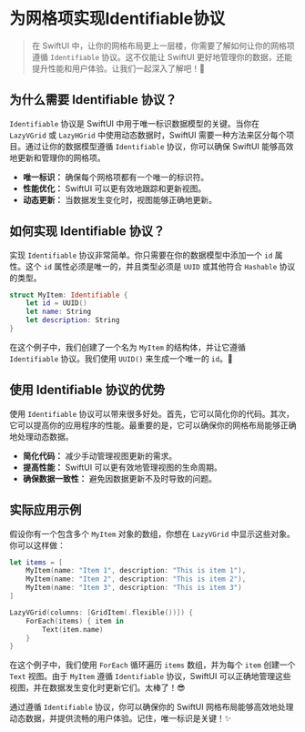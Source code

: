 ﻿# 为网格项实现Identifiable协议

> 在 SwiftUI 中，让你的网格布局更上一层楼，你需要了解如何让你的网格项遵循 `Identifiable` 协议。这不仅能让 SwiftUI 更好地管理你的数据，还能提升性能和用户体验。让我们一起深入了解吧！🚀

## 为什么需要 Identifiable 协议？

`Identifiable` 协议是 SwiftUI 中用于唯一标识数据模型的关键。当你在 `LazyVGrid` 或 `LazyHGrid` 中使用动态数据时，SwiftUI 需要一种方法来区分每个项目。通过让你的数据模型遵循 `Identifiable` 协议，你可以确保 SwiftUI 能够高效地更新和管理你的网格项。

*   **唯一标识：** 确保每个网格项都有一个唯一的标识符。
*   **性能优化：** SwiftUI 可以更有效地跟踪和更新视图。
*   **动态更新：** 当数据发生变化时，视图能够正确地更新。

## 如何实现 Identifiable 协议？

实现 `Identifiable` 协议非常简单。你只需要在你的数据模型中添加一个 `id` 属性。这个 `id` 属性必须是唯一的，并且类型必须是 `UUID` 或其他符合 `Hashable` 协议的类型。

```swift
struct MyItem: Identifiable {
    let id = UUID()
    let name: String
    let description: String
}
```

在这个例子中，我们创建了一个名为 `MyItem` 的结构体，并让它遵循 `Identifiable` 协议。我们使用 `UUID()` 来生成一个唯一的 `id`。🎉

## 使用 Identifiable 协议的优势

使用 `Identifiable` 协议可以带来很多好处。首先，它可以简化你的代码。其次，它可以提高你的应用程序的性能。最重要的是，它可以确保你的网格布局能够正确地处理动态数据。

*   **简化代码：** 减少手动管理视图更新的需求。
*   **提高性能：** SwiftUI 可以更有效地管理视图的生命周期。
*   **确保数据一致性：** 避免因数据更新不及时导致的问题。

## 实际应用示例

假设你有一个包含多个 `MyItem` 对象的数组，你想在 `LazyVGrid` 中显示这些对象。你可以这样做：

```swift
let items = [
    MyItem(name: "Item 1", description: "This is item 1"),
    MyItem(name: "Item 2", description: "This is item 2"),
    MyItem(name: "Item 3", description: "This is item 3")
]

LazyVGrid(columns: [GridItem(.flexible())]) {
    ForEach(items) { item in
        Text(item.name)
    }
}
```

在这个例子中，我们使用 `ForEach` 循环遍历 `items` 数组，并为每个 `item` 创建一个 `Text` 视图。由于 `MyItem` 遵循 `Identifiable` 协议，SwiftUI 可以正确地管理这些视图，并在数据发生变化时更新它们。太棒了！😎

通过遵循 `Identifiable` 协议，你可以确保你的 SwiftUI 网格布局能够高效地处理动态数据，并提供流畅的用户体验。记住，唯一标识是关键！✨


